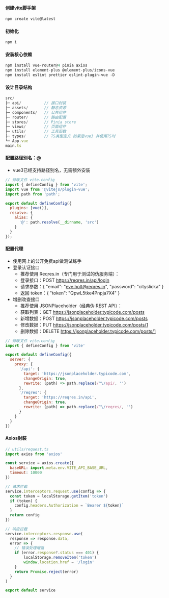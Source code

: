 
#### 创建vite脚手架
```js
npm create vite@latest
```

#### 初始化
```js
npm i
```

#### 安装核心依赖
```js
npm install vue-router@4 pinia axios
npm install element-plus @element-plus/icons-vue
npm install eslint prettier eslint-plugin-vue -D
```

#### 设计目录结构
```js
src/
├─ api/          // 接口封装
├─ assets/       // 静态资源
├─ components/   // 公共组件
├─ router/       // 路由配置
├─ stores/       // Pinia store
├─ views/        // 页面组件
├─ utils/        // 工具函数
├─ types/        // TS类型定义 如果是vue3 并使用TS时
└─ App.vue
main.ts
```


#### 配置路径别名：@
- vue3已经支持路径别名，无需额外安装
```js
// 修改文件 vite.config
import { defineConfig } from 'vite';
import vue from '@vitejs/plugin-vue';
import path from 'path';

export default defineConfig({
  plugins: [vue()],
  resolve: {
    alias: {
      '@': path.resolve(__dirname, 'src')
    }
  }
});
```

#### 配置代理
- 使用网上的公开免费api做测试练手
- 登录认证接口
    - 推荐使用 Reqres.in（专门用于测试的伪服务端）：
    - 登录接口：POST https://reqres.in/api/login
    - 请求参数：{ "email": "eve.holt@reqres.in", "password": "cityslicka" }
    - 返回 token：{ "token": "QpwL5tke4Pnpja7X4" }
- 增删改查接口
    - 推荐使用 JSONPlaceholder（经典伪 REST API）：
    - 获取列表：GET https://jsonplaceholder.typicode.com/posts
    - 新增数据：POST https://jsonplaceholder.typicode.com/posts
    - 修改数据：PUT https://jsonplaceholder.typicode.com/posts/1
    - 删除数据：DELETE https://jsonplaceholder.typicode.com/posts/1
```js
// 修改文件 vite.config
import { defineConfig } from 'vite'

export default defineConfig({
  server: {
    proxy: {
      '/api': {
        target: 'https://jsonplaceholder.typicode.com',
        changeOrigin: true,
        rewrite: (path) => path.replace(/^\/api/, '')
      },
      '/reqres': {
        target: 'https://reqres.in/api',
        changeOrigin: true,
        rewrite: (path) => path.replace(/^\/reqres/, '')
      }
    }
  }
})
```

#### Axios封装
```js
// utils/request.ts
import axios from 'axios'

const service = axios.create({
  baseURL: import.meta.env.VITE_API_BASE_URL,
  timeout: 10000
})

// 请求拦截
service.interceptors.request.use(config => {
  const token = localStorage.getItem('token')
  if (token) {
    config.headers.Authorization = `Bearer ${token}`
  }
  return config
})

// 响应拦截
service.interceptors.response.use(
  response => response.data,
  error => {
    // 错误处理增强
    if (error.response?.status === 401) {
        localStorage.removeItem('token')
        window.location.href = '/login'
    }
    return Promise.reject(error)
  }
)

export default service
```
